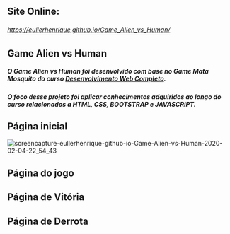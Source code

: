 ## Site Online:
###### https://eullerhenrique.github.io/Game_Alien_vs_Human/

## Game Alien vs Human
##### O Game Alien vs Human foi desenvolvido com base no Game Mata Mosquito do curso [Desenvolvimento Web Completo](https://www.udemy.com/course/web-completo/).
##### O foco desse projeto foi aplicar conhecimentos adquiridos ao longo do curso relacionados a HTML, CSS, BOOTSTRAP e JAVASCRIPT.

## Página inicial

![screencapture-eullerhenrique-github-io-Game-Alien-vs-Human-2020-02-04-22_54_43](https://user-images.githubusercontent.com/48317736/73804066-5c2d4980-47a1-11ea-8a6c-766f266c6df6.png)

## Página do jogo


## Página de Vitória


## Página de Derrota

